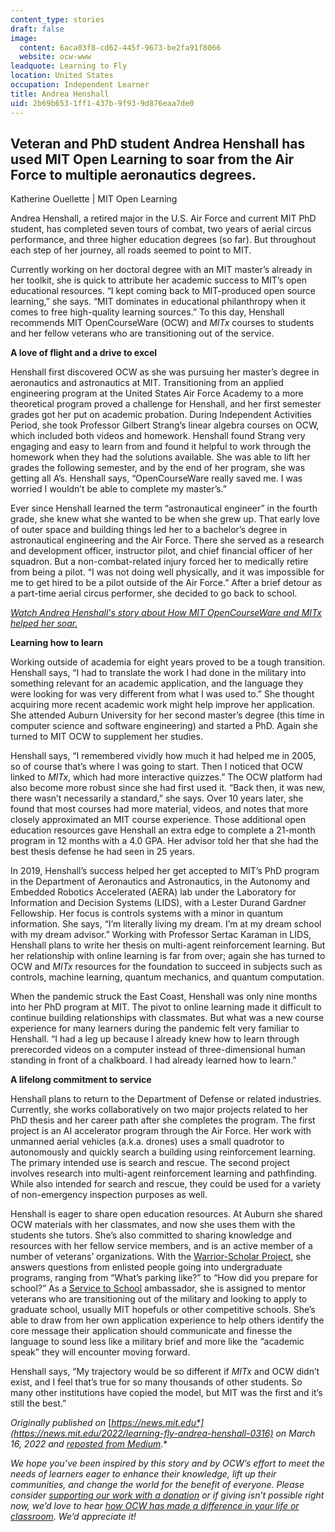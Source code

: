 ```yaml
---
content_type: stories
draft: false
image:
  content: 6aca03f8-cd62-445f-9673-be2fa91f8066
  website: ocw-www
leadquote: Learning to Fly
location: United States
occupation: Independent Learner
title: Andrea Henshall
uid: 2b69b653-1ff1-437b-9f93-9d876eaa7de0
---
```

## **Veteran and PhD student Andrea Henshall has used MIT Open Learning to soar from the Air Force to multiple aeronautics degrees.**

Katherine Ouellette | MIT Open Learning

Andrea Henshall, a retired major in the U.S. Air Force and current MIT PhD student, has completed seven tours of combat, two years of aerial circus performance, and three higher education degrees (so far). But throughout each step of her journey, all roads seemed to point to MIT.

Currently working on her doctoral degree with an MIT master’s already in her toolkit, she is quick to attribute her academic success to MIT’s open educational resources. “I kept coming back to MIT-produced open source learning,” she says. “MIT dominates in educational philanthropy when it comes to free high-quality learning sources.” To this day, Henshall recommends MIT OpenCourseWare (OCW) and *MITx* courses to students and her fellow veterans who are transitioning out of the service.

**A love of flight and a drive to excel**

Henshall first discovered OCW as she was pursuing her master’s degree in aeronautics and astronautics at MIT. Transitioning from an applied engineering program at the United States Air Force Academy to a more theoretical program proved a challenge for Henshall, and her first semester grades got her put on academic probation. During Independent Activities Period, she took Professor Gilbert Strang’s linear algebra courses on OCW, which included both videos and homework. Henshall found Strang very engaging and easy to learn from and found it helpful to work through the homework when they had the solutions available. She was able to lift her grades the following semester, and by the end of her program, she was getting all A’s. Henshall says, “OpenCourseWare really saved me. I was worried I wouldn’t be able to complete my master’s.”

Ever since Henshall learned the term “astronautical engineer” in the fourth grade, she knew what she wanted to be when she grew up. That early love of outer space and building things led her to a bachelor’s degree in astronautical engineering and the Air Force. There she served as a research and development officer, instructor pilot, and chief financial officer of her squadron. But a non-combat-related injury forced her to medically retire from being a pilot. “I was not doing well physically, and it was impossible for me to get hired to be a pilot outside of the Air Force.” After a brief detour as a part-time aerial circus performer, she decided to go back to school.

[*Watch Andrea Henshall's story about How MIT OpenCourseWare and MITx helped her soar.*](https://youtu.be/gHdJLcmGR9E)

**Learning how to learn**

Working outside of academia for eight years proved to be a tough transition. Henshall says, “I had to translate the work I had done in the military into something relevant for an academic application, and the language they were looking for was very different from what I was used to.” She thought acquiring more recent academic work might help improve her application. She attended Auburn University for her second master’s degree (this time in computer science and software engineering) and started a PhD. Again she turned to MIT OCW to supplement her studies.

Henshall says, “I remembered vividly how much it had helped me in 2005, so of course that’s where I was going to start. Then I noticed that OCW linked to *MITx*, which had more interactive quizzes.” The OCW platform had also become more robust since she had first used it. “Back then, it was new, there wasn’t necessarily a standard,” she says. Over 10 years later, she found that most courses had more material, videos, and notes that more closely approximated an MIT course experience. Those additional open education resources gave Henshall an extra edge to complete a 21-month program in 12 months with a 4.0 GPA. Her advisor told her that she had the best thesis defense he had seen in 25 years.

In 2019, Henshall’s success helped her get accepted to MIT’s PhD program in the Department of Aeronautics and Astronautics, in the Autonomy and Embedded Robotics Accelerated (AERA) lab under the Laboratory for Information and Decision Systems (LIDS), with a Lester Durand Gardner Fellowship. Her focus is controls systems with a minor in quantum information. She says, “I’m literally living my dream. I’m at my dream school with my dream advisor.” Working with Professor Sertac Karaman in LIDS, Henshall plans to write her thesis on multi-agent reinforcement learning. But her relationship with online learning is far from over; again she has turned to OCW and *MITx* resources for the foundation to succeed in subjects such as controls, machine learning, quantum mechanics, and quantum computation.

When the pandemic struck the East Coast, Henshall was only nine months into her PhD program at MIT. The pivot to online learning made it difficult to continue building relationships with classmates. But what was a new course experience for many learners during the pandemic felt very familiar to Henshall. “I had a leg up because I already knew how to learn through prerecorded videos on a computer instead of three-dimensional human standing in front of a chalkboard. I had already learned how to learn.”

**A lifelong commitment to service**

Henshall plans to return to the Department of Defense or related industries. Currently, she works collaboratively on two major projects related to her PhD thesis and her career path after she completes the program. The first project is an AI accelerator program through the Air Force. Her work with unmanned aerial vehicles (a.k.a. drones) uses a small quadrotor to autonomously and quickly search a building using reinforcement learning. The primary intended use is search and rescue. The second project involves research into multi-agent reinforcement learning and pathfinding. While also intended for search and rescue, they could be used for a variety of non-emergency inspection purposes as well.

Henshall is eager to share open education resources. At Auburn she shared OCW materials with her classmates, and now she uses them with the students she tutors. She’s also committed to sharing knowledge and resources with her fellow service members, and is an active member of a number of veterans’ organizations. With the [Warrior-Scholar Project](https://www.warrior-scholar.org/), she answers questions from enlisted people going into undergraduate programs, ranging from “What’s parking like?” to “How did you prepare for school?” As a [Service to School](https://service2school.org/) ambassador, she is assigned to mentor veterans who are transitioning out of the military and looking to apply to graduate school, usually MIT hopefuls or other competitive schools. She’s able to draw from her own application experience to help others identify the core message their application should communicate and finesse the language to sound less like a military brief and more like the “academic speak” they will encounter moving forward.

Henshall says, “My trajectory would be so different if *MITx* and OCW didn’t exist, and I feel that’s true for so many thousands of other students. So many other institutions have copied the model, but MIT was the first and it’s still the best.”

*Originally published on* [*https://news.mit.edu*](https://news.mit.edu/2022/learning-fly-andrea-henshall-0316) *on March 16, 2022 and* [*reposted from Medium*](https://medium.com/open-learning/learning-to-fly-fbc57d882439)*.*

*We hope you’ve been inspired by this story and by OCW’s effort to meet the needs of learners eager to enhance their knowledge, lift up their communities, and change the world for the benefit of everyone. Please consider* [*supporting our work with a donation*](https://giving.mit.edu/give/to/ocw/?utm_source=site&utm_medium=ocwstories&utm_campaign=donate&utm_content=henshall) *or if giving isn’t possible right now, we’d love to hear* [*how OCW has made a difference in your life or classroom*](https://docs.google.com/forms/d/e/1FAIpQLSeOCsFXVDcpywyZ9isR1PJUFwmNhRKySDc7Vnja2JUKSeXl8Q/viewform)*. We’d appreciate it!*